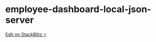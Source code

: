 # employee-dashboard-local-json-server

[Edit on StackBlitz ⚡️](https://stackblitz.com/edit/employee-dashboard-local-json-server)